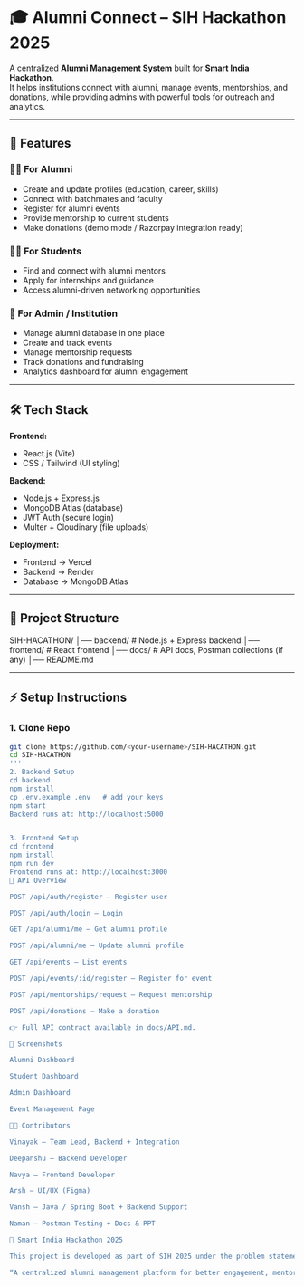 # 🎓 Alumni Connect – SIH Hackathon 2025

A centralized **Alumni Management System** built for **Smart India Hackathon**.  
It helps institutions connect with alumni, manage events, mentorships, and donations, while providing admins with powerful tools for outreach and analytics.

---

## 🚀 Features

### 👨‍🎓 For Alumni
- Create and update profiles (education, career, skills)
- Connect with batchmates and faculty
- Register for alumni events
- Provide mentorship to current students
- Make donations (demo mode / Razorpay integration ready)

### 🧑‍🎓 For Students
- Find and connect with alumni mentors
- Apply for internships and guidance
- Access alumni-driven networking opportunities

### 🏫 For Admin / Institution
- Manage alumni database in one place
- Create and track events
- Manage mentorship requests
- Track donations and fundraising
- Analytics dashboard for alumni engagement

---

## 🛠️ Tech Stack

**Frontend:**  
- React.js (Vite)  
- CSS / Tailwind (UI styling)  

**Backend:**  
- Node.js + Express.js  
- MongoDB Atlas (database)  
- JWT Auth (secure login)  
- Multer + Cloudinary (file uploads)  

**Deployment:**  
- Frontend → Vercel  
- Backend → Render  
- Database → MongoDB Atlas  

---

## 📂 Project Structure
SIH-HACATHON/
│── backend/ # Node.js + Express backend
│── frontend/ # React frontend
│── docs/ # API docs, Postman collections (if any)
│── README.md

---

## ⚡ Setup Instructions

### 1. Clone Repo
```bash
git clone https://github.com/<your-username>/SIH-HACATHON.git
cd SIH-HACATHON
'''
2. Backend Setup
cd backend
npm install
cp .env.example .env   # add your keys
npm start
Backend runs at: http://localhost:5000


3. Frontend Setup
cd frontend
npm install
npm run dev
Frontend runs at: http://localhost:3000
📡 API Overview

POST /api/auth/register – Register user

POST /api/auth/login – Login

GET /api/alumni/me – Get alumni profile

POST /api/alumni/me – Update alumni profile

GET /api/events – List events

POST /api/events/:id/register – Register for event

POST /api/mentorships/request – Request mentorship

POST /api/donations – Make a donation

👉 Full API contract available in docs/API.md.

📸 Screenshots 

Alumni Dashboard

Student Dashboard

Admin Dashboard

Event Management Page

👨‍💻 Contributors

Vinayak – Team Lead, Backend + Integration

Deepanshu – Backend Developer

Navya – Frontend Developer

Arsh – UI/UX (Figma)

Vansh – Java / Spring Boot + Backend Support

Naman – Postman Testing + Docs & PPT

📅 Smart India Hackathon 2025

This project is developed as part of SIH 2025 under the problem statement:

“A centralized alumni management platform for better engagement, mentorship, and fundraising.”

